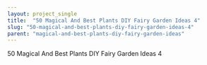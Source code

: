 ```yaml
---
layout: project_single
title:  "50 Magical And Best Plants DIY Fairy Garden Ideas 4"
slug: "50-magical-and-best-plants-diy-fairy-garden-ideas-4"
parent: "magical-and-best-plants-diy-fairy-garden-ideas"
---
```

50 Magical And Best Plants DIY Fairy Garden Ideas 4